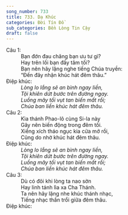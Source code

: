 ```yaml
---
song_number: 733
title: 733. Dạ Khúc
categories: Đời Tín Đồ
sub_categories: Bền Lòng Tin Cậy
draft: false
---
```

<dl><dt>Câu 1:</dt><dd data-verse="1">Bạn đớn đau chăng bạn ưu tư gì? <br/>Hay trên lối bạn đầy tăm tối? <br/>Bạn nên hãy lặng nghe tiếng Chúa truyền: <br/>“Đến đây nhận khúc hát đêm thâu.” </dd><dt>Điệp khúc:</dt><dd data-chorus="1"><em>Lòng lo lắng sẽ an bình ngay liền, <br/>Tội khiên dứt bước trên đường ngay. <br/>Luồng mây tối vụt tan biến mất rồi; <br/>Chúa ban liền khúc hát đêm thâu. </em></dd><dt>Câu 2:</dt><dd data-verse="2">Kìa thánh Phao-lô cùng Si-la này <br/>Gây nên biến động trong đêm tối. <br/>Xiềng xích tháo ngục kia cửa mở rồi, <br/>Cũng do nhờ khúc hát đêm thâu. </dd><dt>Điệp khúc:</dt><dd data-chorus="1"><em>Lòng lo lắng sẽ an bình ngay liền, <br/>Tội khiên dứt bước trên đường ngay. <br/>Luồng mây tối vụt tan biến mất rồi; <br/>Chúa ban liền khúc hát đêm thâu. </em></dd><dt>Câu 3:</dt><dd data-verse="3">Dù có đôi khi lòng ta nao sờn <br/>Hay linh tánh lìa xa Cha Thánh. <br/>Ta nên hãy lặng nhe khúc thánh nhạc, <br/>Tiếng nhạc thần trổi giữa đêm thâu. </dd><dt>Điệp khúc:</dt><dd data-chorus="1"><em><br/><br/><br/></em></dd></dl>